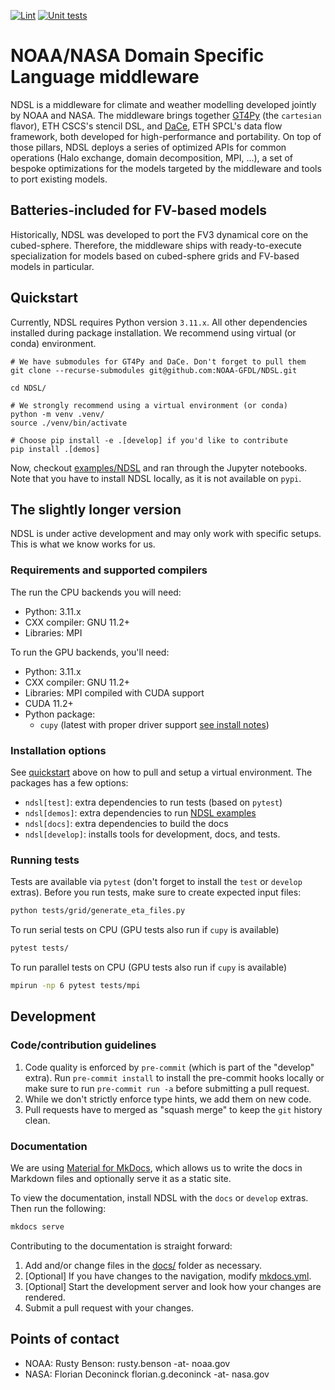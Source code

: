 [![Lint](https://github.com/NOAA-GFDL/NDSL/actions/workflows/lint.yaml/badge.svg?branch=develop)](https://github.com/NOAA-GFDL/NDSL/actions/workflows/lint.yaml)
[![Unit tests](https://github.com/NOAA-GFDL/NDSL/actions/workflows/unit_tests.yaml/badge.svg?branch=develop)](https://github.com/NOAA-GFDL/NDSL/actions/workflows/unit_tests.yaml)

# NOAA/NASA Domain Specific Language middleware

NDSL is a middleware for climate and weather modelling developed jointly by NOAA and NASA. The middleware brings together [GT4Py](https://github.com/GridTools/gt4py/) (the `cartesian` flavor), ETH CSCS's stencil DSL, and [DaCe](https://github.com/spcl/dace/), ETH SPCL's data flow framework, both developed for high-performance and portability. On top of those pillars, NDSL deploys a series of optimized APIs for common operations (Halo exchange, domain decomposition, MPI, ...), a set of bespoke optimizations for the models targeted by the middleware and tools to port existing models.

## Batteries-included for FV-based models

Historically, NDSL was developed to port the FV3 dynamical core on the cubed-sphere. Therefore, the middleware ships with ready-to-execute specialization for models based on cubed-sphere grids and FV-based models in particular.

## Quickstart

Currently, NDSL requires Python version `3.11.x`. All other dependencies installed during package installation. We recommend using virtual (or conda) environment.

```shell
# We have submodules for GT4Py and DaCe. Don't forget to pull them
git clone --recurse-submodules git@github.com:NOAA-GFDL/NDSL.git

cd NDSL/

# We strongly recommend using a virtual environment (or conda)
python -m venv .venv/
source ./venv/bin/activate

# Choose pip install -e .[develop] if you'd like to contribute
pip install .[demos]
```

Now, checkout [examples/NDSL](./examples/NDSL/) and ran through the Jupyter notebooks. Note that you have to install NDSL locally, as it is not available on `pypi`.

## The slightly longer version

NDSL is under active development and may only work with specific setups. This is what we know works for us.

### Requirements and supported compilers

The run the CPU backends you will need:

- Python: 3.11.x
- CXX compiler:  GNU 11.2+
- Libraries: MPI

To run the GPU backends, you'll need:

- Python: 3.11.x
- CXX compiler:  GNU 11.2+
- Libraries: MPI compiled with CUDA support
- CUDA 11.2+
- Python package:
  - `cupy` (latest with proper driver support [see install notes](https://docs.cupy.dev/en/stable/install.html))

### Installation options

See [quickstart](#quickstart) above on how to pull and setup a virtual environment. The packages has a few options:

- `ndsl[test]`: extra dependencies to run tests (based on `pytest`)
- `ndsl[demos]`: extra dependencies to run [NDSL examples](./examples/NDSL/)
- `ndsl[docs]`: extra dependencies to build the docs
- `ndsl[develop]`: installs tools for development, docs, and tests.

### Running tests

Tests are available via `pytest` (don't forget to install the `test` or `develop` extras). Before you run tests, make sure to create expected input files:

```bash
python tests/grid/generate_eta_files.py
```

To run serial tests on CPU (GPU tests also run if `cupy` is available)

```bash
pytest tests/
```

To run parallel tests on CPU (GPU tests also run if `cupy` is available)

```bash
mpirun -np 6 pytest tests/mpi
```

## Development

### Code/contribution guidelines

1. Code quality is enforced by `pre-commit` (which is part of the "develop" extra). Run `pre-commit install`  to install the pre-commit hooks locally or make sure to run `pre-commit run -a`  before submitting a pull request.
2. While we don't strictly enforce type hints, we add them on new code.
3. Pull requests have to merged as "squash merge" to keep the `git` history clean.

### Documentation

We are using [Material for MkDocs](https://squidfunk.github.io/mkdocs-material/), which allows us to write the docs in Markdown files and optionally serve it as a static site.

To view the documentation, install NDSL with the `docs` or `develop` extras. Then  run the following:

```bash
mkdocs serve
```

Contributing to the documentation is straight forward:

1. Add and/or change files in the [docs/](./docs/) folder as necessary.
2. [Optional] If you have changes to the navigation, modify [mkdocs.yml](mkdocs.yml).
3. [Optional] Start the development server and look how your changes are rendered.
4. Submit a pull request with your changes.

## Points of contact

- NOAA: Rusty Benson: rusty.benson -at- noaa.gov
- NASA: Florian Deconinck florian.g.deconinck -at- nasa.gov
